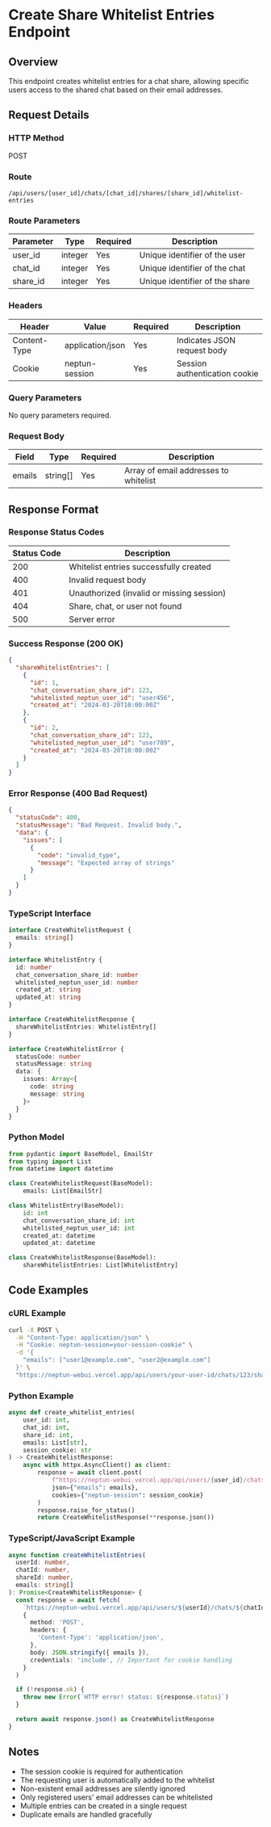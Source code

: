 # Create Share Whitelist Entries Endpoint

## Overview

This endpoint creates whitelist entries for a chat share, allowing specific users access to the shared chat based on their email addresses.

## Request Details

### HTTP Method

POST

### Route

`/api/users/[user_id]/chats/[chat_id]/shares/[share_id]/whitelist-entries`

### Route Parameters

| Parameter | Type    | Required | Description                    |
| --------- | ------- | -------- | ------------------------------ |
| user_id   | integer | Yes      | Unique identifier of the user  |
| chat_id   | integer | Yes      | Unique identifier of the chat  |
| share_id  | integer | Yes      | Unique identifier of the share |

### Headers

| Header       | Value            | Required | Description                   |
| ------------ | ---------------- | -------- | ----------------------------- |
| Content-Type | application/json | Yes      | Indicates JSON request body   |
| Cookie       | neptun-session   | Yes      | Session authentication cookie |

### Query Parameters

No query parameters required.

### Request Body

| Field  | Type     | Required | Description                           |
| ------ | -------- | -------- | ------------------------------------- |
| emails | string[] | Yes      | Array of email addresses to whitelist |

## Response Format

### Response Status Codes

| Status Code | Description                               |
| ----------- | ----------------------------------------- |
| 200         | Whitelist entries successfully created    |
| 400         | Invalid request body                      |
| 401         | Unauthorized (invalid or missing session) |
| 404         | Share, chat, or user not found            |
| 500         | Server error                              |

### Success Response (200 OK)

```json
{
  "shareWhitelistEntries": [
    {
      "id": 1,
      "chat_conversation_share_id": 123,
      "whitelisted_neptun_user_id": "user456",
      "created_at": "2024-03-20T10:00:00Z"
    },
    {
      "id": 2,
      "chat_conversation_share_id": 123,
      "whitelisted_neptun_user_id": "user789",
      "created_at": "2024-03-20T10:00:00Z"
    }
  ]
}
```

### Error Response (400 Bad Request)

```json
{
  "statusCode": 400,
  "statusMessage": "Bad Request. Invalid body.",
  "data": {
    "issues": [
      {
        "code": "invalid_type",
        "message": "Expected array of strings"
      }
    ]
  }
}
```

### TypeScript Interface

```typescript
interface CreateWhitelistRequest {
  emails: string[]
}

interface WhitelistEntry {
  id: number
  chat_conversation_share_id: number
  whitelisted_neptun_user_id: number
  created_at: string
  updated_at: string
}

interface CreateWhitelistResponse {
  shareWhitelistEntries: WhitelistEntry[]
}

interface CreateWhitelistError {
  statusCode: number
  statusMessage: string
  data: {
    issues: Array<{
      code: string
      message: string
    }>
  }
}
```

### Python Model

```python
from pydantic import BaseModel, EmailStr
from typing import List
from datetime import datetime

class CreateWhitelistRequest(BaseModel):
    emails: List[EmailStr]

class WhitelistEntry(BaseModel):
    id: int
    chat_conversation_share_id: int
    whitelisted_neptun_user_id: int
    created_at: datetime
    updated_at: datetime

class CreateWhitelistResponse(BaseModel):
    shareWhitelistEntries: List[WhitelistEntry]
```

## Code Examples

### cURL Example

```bash
curl -X POST \
  -H "Content-Type: application/json" \
  -H "Cookie: neptun-session=your-session-cookie" \
  -d '{
    "emails": ["user1@example.com", "user2@example.com"]
  }' \
  "https://neptun-webui.vercel.app/api/users/your-user-id/chats/123/shares/456/whitelist-entries"
```

### Python Example

```python
async def create_whitelist_entries(
    user_id: int,
    chat_id: int,
    share_id: int,
    emails: List[str],
    session_cookie: str
) -> CreateWhitelistResponse:
    async with httpx.AsyncClient() as client:
        response = await client.post(
            f"https://neptun-webui.vercel.app/api/users/{user_id}/chats/{chat_id}/shares/{share_id}/whitelist-entries",
            json={"emails": emails},
            cookies={"neptun-session": session_cookie}
        )
        response.raise_for_status()
        return CreateWhitelistResponse(**response.json())
```

### TypeScript/JavaScript Example

```typescript
async function createWhitelistEntries(
  userId: number,
  chatId: number,
  shareId: number,
  emails: string[]
): Promise<CreateWhitelistResponse> {
  const response = await fetch(
    `https://neptun-webui.vercel.app/api/users/${userId}/chats/${chatId}/shares/${shareId}/whitelist-entries`,
    {
      method: 'POST',
      headers: {
        'Content-Type': 'application/json',
      },
      body: JSON.stringify({ emails }),
      credentials: 'include', // Important for cookie handling
    }
  )

  if (!response.ok) {
    throw new Error(`HTTP error! status: ${response.status}`)
  }

  return await response.json() as CreateWhitelistResponse
}
```

## Notes

- The session cookie is required for authentication
- The requesting user is automatically added to the whitelist
- Non-existent email addresses are silently ignored
- Only registered users' email addresses can be whitelisted
- Multiple entries can be created in a single request
- Duplicate emails are handled gracefully
